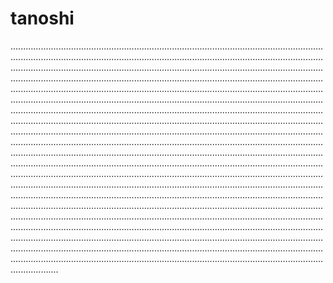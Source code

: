 # tanoshi

...............................................................................................................................................................................................................................................................................................................................................................................................................................................................................................................................................................................................................................................................................................................................................................................................................................................................................................................................................................................................................................................................................................................................................................................................................................................................................................................................................................................................................................................................................................................................................................................................................................................................................................................................................................................................................................................................................................................................................................................................................................................................................................................................................................................................................................................................................................................................................................................................................................................................................................................................................................................................................................................................................................................................